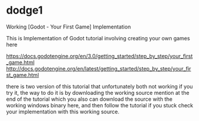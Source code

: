# dodge1
Working [Godot - Your First Game] Implementation


This is Implementation of Godot tutorial involving creating your own games here

https://docs.godotengine.org/en/3.0/getting_started/step_by_step/your_first_game.html
http://docs.godotengine.org/en/latest/getting_started/step_by_step/your_first_game.html

there is two version of this tutorial that unfortunately both not working if you try it, 
the way to do it is by downloading the working source mention at the end of the tutorial
which you also can download the source with the working windows binary here, and then follow the tutorial
if you stuck check your implementation with this working source.
